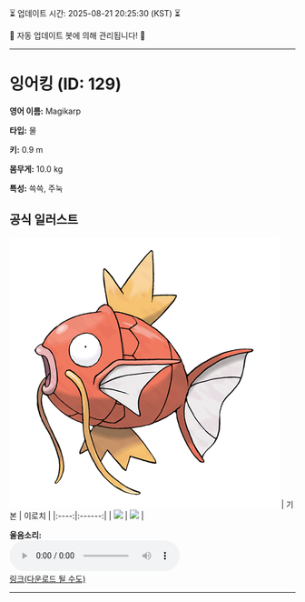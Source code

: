 
⏳ 업데이트 시간: 2025-08-21 20:25:30 (KST) ⏳

🤖 자동 업데이트 봇에 의해 관리됩니다! 🤖

---

# 잉어킹 (ID: 129)
**영어 이름:** Magikarp

**타입:** 물

**키:** 0.9 m

**몸무게:** 10.0 kg

**특성:** 쓱쓱, 주눅

## 공식 일러스트
![](https://raw.githubusercontent.com/PokeAPI/sprites/master/sprites/pokemon/other/official-artwork/129.png)
| 기본 | 이로치 |
|:----:|:------:|
| <img src="http://play.pokemonshowdown.com/sprites/ani/magikarp.gif" width="200"> | <img src="http://play.pokemonshowdown.com/sprites/ani-shiny/magikarp.gif" width="200"> |

**울음소리:**<br><audio controls src="https://raw.githubusercontent.com/PokeAPI/cries/main/cries/pokemon/latest/129.ogg"></audio><br> [링크(다운로드 될 수도)](https://raw.githubusercontent.com/PokeAPI/cries/main/cries/pokemon/latest/129.ogg)


---
